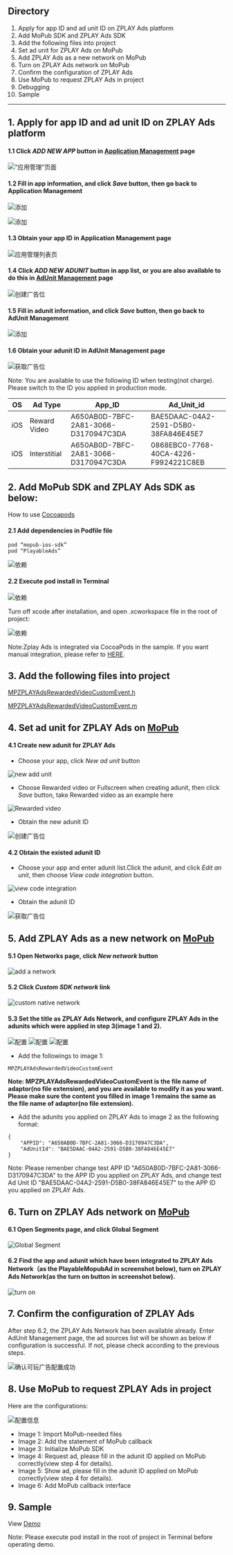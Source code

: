 
## Directory
1. Apply for app ID and ad unit ID on ZPLAY Ads platform
2. Add MoPub SDK and ZPLAY Ads SDK
3. Add the following files into project
4. Set ad unit for ZPLAY Ads on MoPub
5. Add ZPLAY Ads as a new network on MoPub
6. Turn on ZPLAY Ads network on MoPub
7. Confirm the configuration of ZPLAY Ads
8. Use MoPub to request ZPLAY Ads in project
9. Debugging
10. Sample

---

## 1. Apply for app ID and ad unit ID on ZPLAY Ads platform
#### 1.1 Click *ADD NEW APP* button in [Application Management](https://sellers.zplayads.com/#/app/appList/) page
![“应用管理”页面](imgs/024.png)

#### 1.2 Fill in app information, and click *Save* button, then go back to Application Management
![添加](imgs/025.png)

![添加](imgs/025-2.png)

#### 1.3 Obtain your app ID in Application Management page
![应用管理列表页](imgs/026.png)

#### 1.4 Click *ADD NEW ADUNIT* button in app list, or you are also available to do this in [AdUnit Management](https://sellers.zplayads.com/#/ad/placeList/) page
![创建广告位](imgs/027.png)

#### 1.5 Fill in adunit information, and click *Save* button, then go back to AdUnit Management
![添加](imgs/028.png)

#### 1.6 Obtain your adunit ID in AdUnit Management page
![获取广告位](imgs/029.png)

Note: You are available to use the following ID when testing(not charge). Please switch to the ID you applied in production mode.

| OS   | Ad Type      | App_ID                               | Ad_Unit_id                           |
| ---- | ------------ | ------------------------------------ | ------------------------------------ |
| iOS  | Reward Video | A650AB0D-7BFC-2A81-3066-D3170947C3DA | BAE5DAAC-04A2-2591-D5B0-38FA846E45E7 |
| iOS  | Interstitial | A650AB0D-7BFC-2A81-3066-D3170947C3DA | 0868EBC0-7768-40CA-4226-F9924221C8EB |

## 2. Add MoPub SDK and ZPLAY Ads SDK as below:

How to use [Cocoapods](https://guides.cocoapods.org/using/getting-started.html)

#### 2.1 Add dependencies in Podfile file
```
pod “mopub-ios-sdk”
pod “PlayableAds”
```
![依赖](imgs/007.png)

#### 2.2 Execute pod install in Terminal
![依赖](imgs/008.png)

Turn off xcode after installation, and open .xcworkspace file in the root of project:

![依赖](imgs/009.png)

Note:Zplay Ads is integrated via CocoaPods in the sample. If you want manual integration, please refer to [HERE](https://github.com/zplayads/PlayableAdsDemo-iOS/blob/master/README-EN.md).

## 3. Add the following files into project

[MPZPLAYAdsRewardedVideoCustomEvent.h](./PlayableMopubAd/MPZPLAYAdsRewardedVideoCustomEvent.h)

[MPZPLAYAdsRewardedVideoCustomEvent.m](./PlayableMopubAd/MPZPLAYAdsRewardedVideoCustomEvent.m)

## 4. Set ad unit for ZPLAY Ads on [MoPub](https://app.mopub.com/apps)
#### 4.1 Create new adunit for ZPLAY Ads
- Choose your app, click *New ad unit* button

![new add unit](imgs/011.png)

- Choose Rewarded video or Fullscreen when creating adunit, then click *Save* button, take Rewarded video as an example here

![Rewarded video](imgs/012.png) 

- Obtain the new adunit ID

![创建广告位](imgs/013.png)

#### 4.2 Obtain the existed adunit ID
- Choose your app and enter adunit list.Click the adunit, and click *Edit an unit*, then choose *View code integration* button.

![view code integration](imgs/014.png)

- Obtain the adunit ID

![获取广告位](imgs/015.png)

## 5. Add ZPLAY Ads as a new network on [MoPub](https://app.mopub.com/networks)
#### 5.1 Open Networks page, click *New network* button
![add a network](imgs/016.png)

#### 5.2 Click *Custom SDK network* link
![custom native network](imgs/017.png)

#### 5.3 Set the title as ZPLAY Ads Network, and configure ZPLAY Ads in the adunits which were applied in step 3(image 1 and 2).

![配置](imgs/018-1.png)
![配置](imgs/018-2.png)
![配置](imgs/018-3.png)

- Add the followings to image 1:
```
MPZPLAYAdsRewardedVideoCustomEvent
```
**Note: MPZPLAYAdsRewardedVideoCustomEvent is the file name of adaptor(no file extension), and you are available to modify it as you want. Please make sure the content you filled in image 1 remains the same as the file name of adaptor(no file extension).**

- Add the adunits you applied on ZPLAY Ads to image 2 as the following format:
```
{
	"APPID": "A650AB0D-7BFC-2A81-3066-D3170947C3DA",
	"AdUnitId": "BAE5DAAC-04A2-2591-D5B0-38FA846E45E7"
}
```
Note: Please remenber change test APP ID "A650AB0D-7BFC-2A81-3066-D3170947C3DA" to the APP ID you applied on ZPLAY Ads, and change test Ad Unit ID "BAE5DAAC-04A2-2591-D5B0-38FA846E45E7" to the APP ID you applied on ZPLAY Ads.

## 6. Turn on ZPLAY Ads network on [MoPub](https://app.mopub.com/segments)
#### 6.1  Open Segments page, and click Global Segment
![Global Segment](imgs/019.png)

#### 6.2 Find the app and adunit which have been integrated to ZPLAY Ads Network（as the PlayableMopubAd in screenshot below), turn on ZPLAY Ads Network(as the turn on button in screenshot below).

![turn on](imgs/020.png)

## 7. Confirm the configuration of ZPLAY Ads
After step 6.2, the ZPLAY Ads Network has been available already. Enter AdUnit Management page, the ad sources list will be shown as below if configuration is successful. If not, please check according to the previous steps.

![确认可玩广告配置成功](imgs/021.png)

## 8. Use MoPub to request ZPLAY Ads in project

Here are the configurations:

![配置信息](imgs/022.png)

- Image 1: Import MoPub-needed files
- Image 2: Add the statement of MoPub callback
- Image 3: Initialize MoPub SDK
- Image 4: Request ad, please fill in the adunit ID applied on MoPub correctly(view step 4 for details).
- Image 5: Show ad, please fill in the adunit ID applied on MoPub correctly(view step 4 for details).
- Image 6: Add MoPub callback interface

## 9. Sample
View [Demo](https://github.com/zplayads/PlayableMopubAdDemo-iOS)

Note: Please execute pod install in the root of project in Terminal before operating demo.

